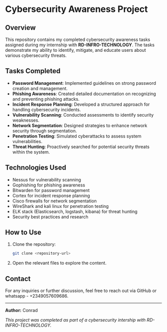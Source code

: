 # Cybersecurity Awareness Project

## Overview
This repository contains my completed cybersecurity awareness tasks assigned during my internship with **RD-INFRO-TECHNOLOGY**. The tasks demonstrate my ability to identify, mitigate, and educate users about various cybersecurity threats.

## Tasks Completed
- **Password Management**: Implemented guidelines on strong password creation and management.
- **Phishing Awareness**: Created detailed documentation on recognizing and preventing phishing attacks.
- **Incident Response Planning**: Developed a structured approach for handling cybersecurity incidents.
- **Vulnerability Scanning**: Conducted assessments to identify security weaknesses.
- **Network Segmentation**: Designed strategies to enhance network security through segmentation.
- **Penetration Testing**: Simulated cyberattacks to assess system vulnerabilities.
- **Threat Hunting**: Proactively searched for potential security threats within the system.

## Technologies Used
- Nessus for vulnerability scanning
- Gophishing for phishing awareness
- Bitwarden for password management
- Cortex for incident response planning
- Cisco firewalls for network segmentation
- WireShark and kali linux for penetration testing
- ELK stack (Elasticsearch, logstash, kibana) for threat hunting
- Security best practices and research

## How to Use
1. Clone the repository:
   ```bash
   git clone <repository-url>
   ```
2. Open the relevant files to explore the content.

## Contact
For any inquiries or further discussion, feel free to reach out via GitHub or whatsapp - +2349057609686.

---

**Author:** Conrad

*This project was completed as part of a cybersecurity intership with RD-INFRO-TECHNOLOGY.*

